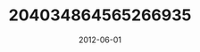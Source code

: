 ---
title: "204034864565266935"
image: "2012-06-01 19.27.52 204034864565266935_46248401"
date: "2012-06-01"
type: "photo"
---